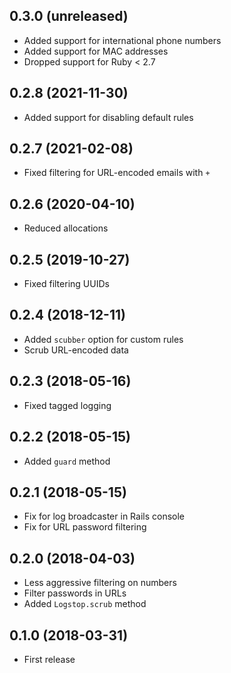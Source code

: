 ## 0.3.0 (unreleased)

- Added support for international phone numbers
- Added support for MAC addresses
- Dropped support for Ruby < 2.7

## 0.2.8 (2021-11-30)

- Added support for disabling default rules

## 0.2.7 (2021-02-08)

- Fixed filtering for URL-encoded emails with `+`

## 0.2.6 (2020-04-10)

- Reduced allocations

## 0.2.5 (2019-10-27)

- Fixed filtering UUIDs

## 0.2.4 (2018-12-11)

- Added `scubber` option for custom rules
- Scrub URL-encoded data

## 0.2.3 (2018-05-16)

- Fixed tagged logging

## 0.2.2 (2018-05-15)

- Added `guard` method

## 0.2.1 (2018-05-15)

- Fix for log broadcaster in Rails console
- Fix for URL password filtering

## 0.2.0 (2018-04-03)

- Less aggressive filtering on numbers
- Filter passwords in URLs
- Added `Logstop.scrub` method

## 0.1.0 (2018-03-31)

- First release
